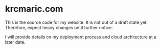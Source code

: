 # krcmaric.com

This is the source code for my website. It is not out of a draft state yet. Therefore, expect heavy changes until further notice.

I will provide details on my deployment process and cloud architecture at a later date.
